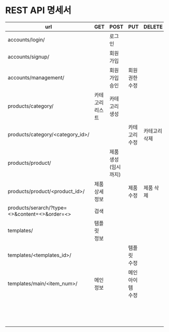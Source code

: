 # REST API 명세서

| url                                           | GET             | POST               | PUT              | DELETE        |
| --------------------------------------------- | --------------- | ------------------ | ---------------- | ------------- |
| accounts/login/                               |                 | 로그인             |                  |               |
| accounts/signup/                              |                 | 회원가입           |                  |               |
| accounts/management/                          |                 | 회원가입 승인      | 회원권한 수정    |               |
| products/category/                            | 카테고리 리스트 | 카테고리 생성      |                  |               |
| products/category/<category_id>/              |                 |                    | 카테고리 수정    | 카테고리 삭제 |
| products/product/                             |                 | 제품생성(임시까지) |                  |               |
| products/product/<product_id>/                | 제품 상세정보   |                    | 제품 수정        | 제품 삭제     |
| products/serarch/?type=<>&content=<>&order=<> | 검색            |                    |                  |               |
| templates/                                    | 템플릿 정보     |                    |                  |               |
| templates/<templates_id>/                     |                 |                    | 템플릿 수정      |               |
| templates/main/<item_num>/                    | 메인 정보       |                    | 메인 아이템 수정 |               |
|                                               |                 |                    |                  |               |
|                                               |                 |                    |                  |               |
|                                               |                 |                    |                  |               |
|                                               |                 |                    |                  |               |
|                                               |                 |                    |                  |               |
|                                               |                 |                    |                  |               |
|                                               |                 |                    |                  |               |
|                                               |                 |                    |                  |               |
|                                               |                 |                    |                  |               |
|                                               |                 |                    |                  |               |
|                                               |                 |                    |                  |               |
|                                               |                 |                    |                  |               |
|                                               |                 |                    |                  |               |
|                                               |                 |                    |                  |               |

